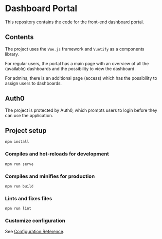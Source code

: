 # Dashboard Portal
This repository contains the code for the front-end dashboard portal. 

## Contents
The project uses the ```Vue.js``` framework and ```Vuetify``` as a components library. 

For regular users, the portal has a main page with an overview of all the (available) dashboards and the possibility to view the dashboard.

For admins, there is an additional page (access) which has the possibility to assign users to dashboards. 

## Auth0
The project is protected by Auth0, which prompts users to login before they can use the application. 

## Project setup
```
npm install
```

### Compiles and hot-reloads for development
```
npm run serve
```

### Compiles and minifies for production
```
npm run build
```

### Lints and fixes files
```
npm run lint
```

### Customize configuration
See [Configuration Reference](https://cli.vuejs.org/config/).
